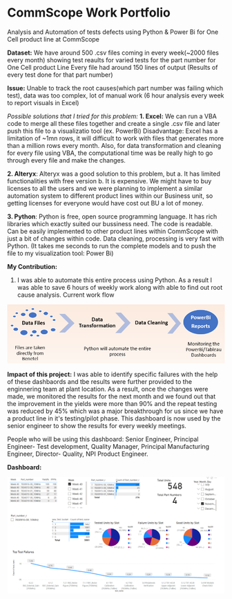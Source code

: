 # CommScope Work Portfolio
Analysis and Automation of tests defects using Python & Power Bi for One Cell product line at CommScope

**Dataset:** We have around 500 .csv files coming in every week(~2000 files every month) showing test reaults for varied tests for the part number for One Cell product Line
          Every file had around 150 lines of output (Results of every test done for that part number)
          
**Issue:** Unable to track the root causes(which part number was failing which test), data was too complex, lot of manual work (6 hour analysis every week to report visuals in Excel)
 
_Possible solutions that I tried for this problem:_
**1. Excel:** We can run a VBA code to merge all these files together and create a single .csv file and later push this file to a visualizatio tool (ex. PowerBi)
          Disadvantage: Excel has a limitation of ~1mn rows, it will difficult to work with files that generates more than a million rows every month. Also, for data                             transformation and cleaning for every file using VBA, the computational time was be really high to go through every file and make the changes. 
 
**2. Alteryx**: Alteryx was a good solution to this problem, but 
             a. It has limited functionalities with free version 
             b. It is expensive. We might have to buy licenses to all the users and we were planning to implement a similar automation system to different product lines                 within our Business unit, so getting licenses for everyone would have cost out BU a lot of money.

**3. Python**: Python is free, open source programming language. It has rich libraries which exactly suited our bussiness need. The code is readable. Can be easily implemented to other product lines within CommScope with just a bit of changes within code. Data cleaning, processing is very fast with Python. (It takes me seconds to run the complete models and to push the file to my visualization tool: Power Bi)

**My Contribution:**
1. I was able to automate this entire process using Python. As a result I was able to save 6 hours of weekly work along with able to find out root cause analysis.
Current work flow
<img src="commscope_work_portfolio/process.png">

**Impact of this project:** I was able to identify specific failures with the help of these dashbaords and tbe results were further provided to the enginnering team at plant location. As a result, once the changes were made, we monitored the results for the next month and we found out that the improvement in the yields were more than 90% and the repeat testing was reduced by 45% which was a major breakthrough for us since we have a product line in it's testing/pilot phase.
                    This dashboard is now used by the senior engineer to show the results for every weekly meetings.
                    
 People who will be using this dashboard:
 Senior Engineer,
 Principal Engineer- Test development,
 Quality Manager,
 Principal Manufacturing Engineer,
 Director- Quality,
 NPI Product Engineer.

**Dashboard:**

<img src="commscope_work_portfolio/AUTOMATION.png" WIDTH="1000">













 


